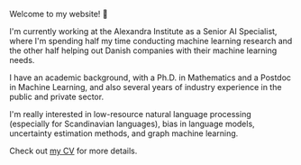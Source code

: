 Welcome to my website! 👋

I'm currently working at the Alexandra Institute as a Senior AI Specialist, where I'm
spending half my time conducting machine learning research and the other half helping
out Danish companies with their machine learning needs.

I have an academic background, with a Ph.D. in Mathematics and a Postdoc in Machine
Learning, and also several years of industry experience in the public and private
sector.

I'm really interested in low-resource natural language processing (especially for
Scandinavian languages), bias in language models, uncertainty estimation methods, and
graph machine learning.

Check out [my CV](https://saattrupdan.com/cv.pdf) for more details.

